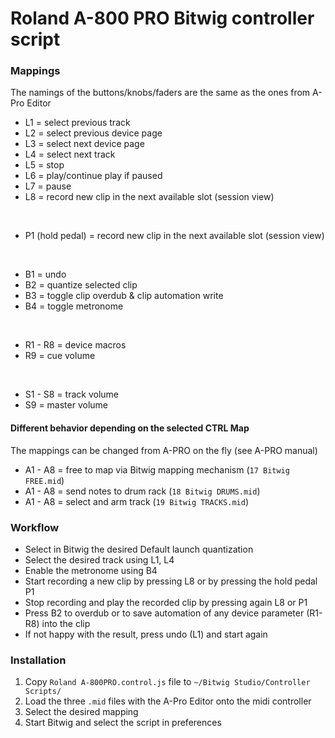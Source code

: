 Roland A-800 PRO Bitwig controller script
==================

### Mappings 
The namings of the buttons/knobs/faders are the same as the ones from A-Pro Editor  

- L1 = select previous track
- L2 = select previous device page
- L3 = select next device page
- L4 = select next track
- L5 = stop
- L6 = play/continue play if paused
- L7 = pause
- L8 = record new clip in the next available slot (session view)
<br />

- P1 (hold pedal) = record new clip in the next available slot (session view)
<br />

- B1 = undo
- B2 = quantize selected clip
- B3 = toggle clip overdub & clip automation write 
- B4 = toggle metronome
<br />

- R1 - R8 = device macros
- R9 = cue volume
<br />

- S1 - S8 = track volume
- S9 = master volume

#### Different behavior depending on the selected CTRL Map
The mappings can be changed from A-PRO on the fly (see A-PRO manual)

- A1 - A8 = free to map via Bitwig mapping mechanism (`17 Bitwig FREE.mid`)
- A1 - A8 = send notes to drum rack (`18 Bitwig DRUMS.mid`)
- A1 - A8 = select and arm track (`19 Bitwig TRACKS.mid`)


### Workflow

- Select in Bitwig the desired Default launch quantization
- Select the desired track using L1, L4
- Enable the metronome using B4
- Start recording a new clip by pressing L8 or by pressing the hold pedal P1  
- Stop recording and play the recorded clip by pressing again L8 or P1
- Press B2 to overdub or to save automation of any device parameter (R1-R8) into the clip
- If not happy with the result, press undo (L1) and start again


### Installation

1. Copy `Roland A-800PRO.control.js` file to `~/Bitwig Studio/Controller Scripts/`
2. Load the three `.mid` files with the A-Pro Editor onto the midi controller
3. Select the desired mapping
4. Start Bitwig and select the script in preferences

